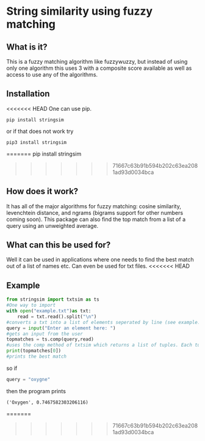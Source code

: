 # String similarity using fuzzy matching
## What is it?
This is a fuzzy matching algorithm like fuzzywuzzy, but instead of using only one algorithm this uses 3 with a composite score available as well as access to use any of the algorithms.
## Installation
<<<<<<< HEAD
One can use pip.
```
pip install stringsim
```
or if that does not work try
```
pip3 install stringsim
```
=======
    pip install stringsim
>>>>>>> 71667c63b91b594b202c63ea2081ad93d0034bca
## How does it work?
It has all of the major algorithms for fuzzy matching: cosine similarity, levenchtein distance, and ngrams (bigrams support for other numbers coming soon). This package can also find the top match from a list of a query using an unweighted average.
## What can this be used for?
Well it can be used in applications where one needs to find the best match out of a list of names etc. Can even be used for txt files.
<<<<<<< HEAD
## Example
```python
from stringsim import txtsim as ts
#One way to import 
with open("example.txt")as txt:
    read = txt.read().split("\n")
#converts a txt into a list of elements seperated by line (see example.txt)
query = input("Enter an element here: ")
#gets an input from the user
topmatches = ts.comp(query,read)
#uses the comp method of txtsim which returns a list of tuples. Each tuple contains the name of the element and also the match score(higher is better). These are aranged in highest to lowest score.
print(topmatches[0])
#prints the best match
```
so if
```python
query = "oxygne"
```
then the program prints
```
('Oxygen', 0.7467582303206116)
```
=======
>>>>>>> 71667c63b91b594b202c63ea2081ad93d0034bca
